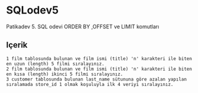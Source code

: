 # SQLodev5
Patikadev 5. SQL odevi ORDER BY ,OFFSET ve LIMIT komutları
## Içerik

```
1 film tablosunda bulunan ve film ismi (title) 'n' karakteri ile biten en uzun (length) 5 filmi sıralayınız.
2 film tablosunda bulunan ve film ismi (title) 'n' karakteri ile biten en kısa (length) ikinci 5 filmi sıralayınız.
3 customer tablosunda bulunan last_name sütununa göre azalan yapılan sıralamada store_id 1 olmak koşuluyla ilk 4 veriyi sıralayınız.

```
